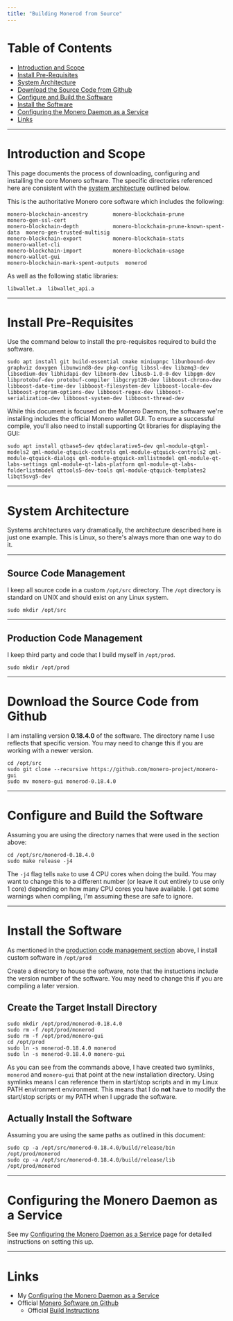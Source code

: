 ```yaml
---
title: "Building Monerod from Source"
---
```


# Table of Contents

* [Introduction and Scope](#introduction-and-scope)
* [Install Pre-Requisites](#install-pre-requisites)
* [System Architecture](#system-architecture)
* [Download the Source Code from Github](#download-the-source-code-from-github)
* [Configure and Build the Software](#configure-and-build-the-software)
* [Install the Software](#install-the-software)
* [Configuring the Monero Daemon as a Service](#configuring-the-monero-daemon-as-a-service)
* [Links](#links)

---

# Introduction and Scope

This page documents the process of downloading, configuring and installing the core Monero software. The specific directories referenced here are consistent with the [system architecture](#system-architecture) outlined below.

This is the authoritative Monero core software which includes the following:

```
monero-blockchain-ancestry	      monero-blockchain-prune			monero-gen-ssl-cert
monero-blockchain-depth		      monero-blockchain-prune-known-spent-data	monero-gen-trusted-multisig
monero-blockchain-export	      monero-blockchain-stats			monero-wallet-cli
monero-blockchain-import	      monero-blockchain-usage			monero-wallet-gui
monero-blockchain-mark-spent-outputs  monerod
```

As well as the following static libraries:
```
libwallet.a  libwallet_api.a
```

---

# Install Pre-Requisites

Use the command below to install the pre-requisites required to build the software.

```
sudo apt install git build-essential cmake miniupnpc libunbound-dev graphviz doxygen libunwind8-dev pkg-config libssl-dev libzmq3-dev libsodium-dev libhidapi-dev libnorm-dev libusb-1.0-0-dev libpgm-dev libprotobuf-dev protobuf-compiler libgcrypt20-dev libboost-chrono-dev libboost-date-time-dev libboost-filesystem-dev libboost-locale-dev libboost-program-options-dev libboost-regex-dev libboost-serialization-dev libboost-system-dev libboost-thread-dev
```

While this document is focused on the Monero Daemon, the software we're installing includes the official Monero wallet GUI. To ensure a successful compile, you'll also need to install supporting Qt libraries for displaying the GUI:

```
sudo apt install qtbase5-dev qtdeclarative5-dev qml-module-qtqml-models2 qml-module-qtquick-controls qml-module-qtquick-controls2 qml-module-qtquick-dialogs qml-module-qtquick-xmllistmodel qml-module-qt-labs-settings qml-module-qt-labs-platform qml-module-qt-labs-folderlistmodel qttools5-dev-tools qml-module-qtquick-templates2 libqt5svg5-dev
```

---

# System Architecture

Systems architectures vary dramatically, the architecture described here is just one example. This is Linux, so there's always more than one way to do it.

---

## Source Code Management

I keep all source code in a custom `/opt/src` directory. The `/opt` directory is standard on UNIX and should exist on any Linux system.

```
sudo mkdir /opt/src
```

---

## Production Code Management

I keep third party and code that I build myself in `/opt/prod`.

```
sudo mkdir /opt/prod
```

---

# Download the Source Code from Github

I am installing version **0.18.4.0** of the software. The directory name I use reflects that specific version. You may need to change this if you are working with a newer version.

```
cd /opt/src
sudo git clone --recursive https://github.com/monero-project/monero-gui
sudo mv monero-gui monerod-0.18.4.0
```

---

# Configure and Build the Software

Assuming you are using the directory names that were used in the section above:

```
cd /opt/src/monerod-0.18.4.0
sudo make release -j4
```

The `-j4` flag tells `make` to use 4 CPU cores when doing the build. You may want to change this to a different number (or leave it out entirely to use only 1 core) depending on how many CPU cores you have available. I get some warnings when compiling, I'm assuming these are safe to ignore. 

---

# Install the Software

As mentioned in the [production code management section](#production-code-management) above, I install custom software in `/opt/prod`

Create a directory to house the software, note that the instuctions include the version number of the software. You may need to change this if you are compiling a later version.

## Create the Target Install Directory

```
sudo mkdir /opt/prod/monerod-0.18.4.0
sudo rm -f /opt/prod/monerod
sudo rm -f /opt/prod/monero-gui
cd /opt/prod
sudo ln -s monerod-0.18.4.0 monerod
sudo ln -s monerod-0.18.4.0 monero-gui
```

As you can see from the commands above, I have created two symlinks, `monerod` and `monero-gui` that point at the new installation directory. Using symlinks means I can reference them in start/stop scripts and in my Linux PATH environment environment. This means that I do **not** have to modify the start/stop scripts or my PATH when I upgrade the software.

## Actually Install the Software

Assuming you are using the same paths as outlined in this document:

```
sudo cp -a /opt/src/monerod-0.18.4.0/build/release/bin /opt/prod/monerod
sudo cp -a /opt/src/monerod-0.18.4.0/build/release/lib /opt/prod/monerod
```

---

# Configuring the Monero Daemon as a Service

See my [Configuring the Monero Daemon as a Service](/pages/Configuring-the-Monero-Daemon-as-a-Service.html) page for detailed instructions on setting this up.

---

# Links

* My [Configuring the Monero Daemon as a Service](/pages/Configuring-the-Monero-Daemon-as-a-Service.html)
* Official [Monero Software on Github](https://github.com/monero-project/monero-gui)
  * Official [Build Instructions](https://github.com/monero-project/monero-gui?tab=readme-ov-file#compiling-the-monero-gui-from-source)






